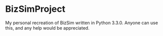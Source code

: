 BizSimProject
=============

My personal recreation of BizSim written in Python 3.3.0.
Anyone can use this, and any help would be appreciated.
